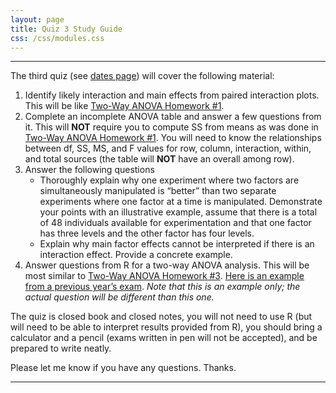 ```yaml
---
layout: page
title: Quiz 3 Study Guide
css: /css/modules.css
---
```


----

The third quiz (see [dates page](../Dates-Current)) will cover the following material:

1. Identify likely interaction and main effects from paired interaction plots. This will be like [Two-Way ANOVA Homework #1](../../modules/Anova-2Way/HW1). 
1. Complete an incomplete ANOVA table and answer a few questions from it. This will **NOT** require you to compute SS from means as was done in [Two-Way ANOVA Homework #1](../../modules/Anova-2Way/HW2). You will need to know the relationships between df, SS, MS, and F values for row, column, interaction, within, and total sources (the table will **NOT** have an overall among row).
1. Answer the following questions
    * Thoroughly explain why one experiment where two factors are simultaneously manipulated is “better” than two separate experiments where one factor at a time is manipulated. Demonstrate your points with an illustrative example, assume that there is a total of 48 individuals available for experimentation and that one factor has three levels and the other factor has four levels.
    * Explain why main factor effects cannot be interpreted if there is an interaction effect. Provide a concrete example.
1. Answer questions from R for a two-way ANOVA analysis. This will be most similar to [Two-Way ANOVA Homework #3](../../modules/Anova-2Way/HW3). [Here is an example from a previous year’s exam](Q3_Example.pdf). *Note that this is an example only; the actual question will be different than this one.*

The quiz is closed book and closed notes, you will not need to use R (but will need to be able to interpret results provided from R), you should bring a calculator and a pencil (exams written in pen will not be accepted), and be prepared to write neatly.

Please let me know if you have any questions. Thanks.

----
